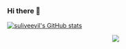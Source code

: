 
### Hi there 👋


[![suliveevil's GitHub stats](https://github-readme-stats.vercel.app/api?username=suliveevil)](https://github.com/suliveevil/github-readme-stats)


<p align="center">
    <img src="https://raw.githubusercontent.com/suliveevil/suliveevil/output/github-contribution-grid-snake.svg" />
</p>

